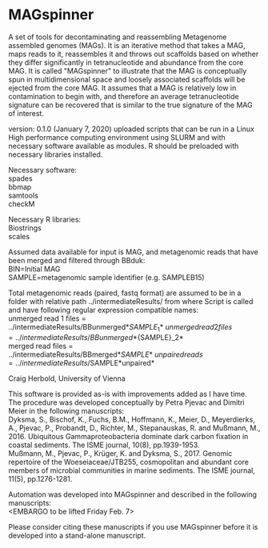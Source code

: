 # MAGspinner
A set of tools for decontaminating and reassembling Metagenome assembled genomes (MAGs). It is an iterative method that takes a MAG, maps reads to it, reassembles it and throws out scaffolds based on whether they differ significantly in tetranucleotide and abundance from the core MAG. It is called "MAGspinner" to illustrate that the MAG is conceptually spun in multidimensional space and loosely associated scaffolds will be ejected from the core MAG. It assumes that a MAG is relatively low in contamination to begin with, and therefore an average tetranucleotide signature can be recovered that is similar to the true signature of the MAG of interest. 

version: 0.1.0 (January 7, 2020) uploaded scripts that can be run in a Linux High performance computing environment using SLURM and with necessary software available as modules. R should be preloaded with necessary libraries installed.

Necessary software:\
spades\
bbmap\
samtools\
checkM

Necessary R libraries:\
Biostrings\
scales

Assumed data available for input is MAG, and metagenomic reads that have been merged and filtered through BBduk:\
BIN=Initial MAG\
SAMPLE=metagenomic sample identifier (e.g. SAMPLEB15)

Total metagenomic reads (paired, fastq format) are assumed to be in a folder with relative path ../intermediateResults/ from where Script is called and have following regular expression compatible names:\
unmerged read 1 files = ../intermediateResults/BBunmerged*${SAMPLE}_1*\
unmerged read 2 files = ../intermediateResults/BBunmerged*${SAMPLE}_2*\
merged read files = ../intermediateResults/BBmerged*${SAMPLE}*\
unpaired reads = ../intermediateResults/$SAMPLE\*unpaired\*


Craig Herbold, University of Vienna


This software is provided as-is with improvements added as I have time. The procedure was developed conceptually by Petra Pjevac and Dimitri Meier in the following manuscripts:\
Dyksma, S., Bischof, K., Fuchs, B.M., Hoffmann, K., Meier, D., Meyerdierks, A., Pjevac, P., Probandt, D., Richter, M., Stepanauskas, R. and Mußmann, M., 2016. Ubiquitous Gammaproteobacteria dominate dark carbon fixation in coastal sediments. The ISME journal, 10(8), pp.1939-1953.\
Mußmann, M., Pjevac, P., Krüger, K. and Dyksma, S., 2017. Genomic repertoire of the Woeseiaceae/JTB255, cosmopolitan and abundant core members of microbial communities in marine sediments. The ISME journal, 11(5), pp.1276-1281.

Automation was developed into MAGspinner and described in the following manuscripts:\
<EMBARGO to be lifted Friday Feb. 7>

Please consider citing these manuscripts if you use MAGspinner before it is developed into a stand-alone manuscript.
